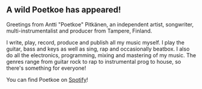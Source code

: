 ## A wild Poetkoe has appeared!

Greetings from Antti "Poetkoe" Pitkänen, an independent artist, songwriter, multi-instrumentalist and producer from Tampere, Finland.

I write, play, record, produce and publish all my music myself. I play the guitar, bass and keys as well as sing, rap and occasionally beatbox. I also do all the electronics, programming, mixing and mastering of my music. The genres range from guitar rock to rap to instrumental prog to house, so there's something for everyone!

You can find Poetkoe on <a href="https://open.spotify.com/artist/6GUQLqKG61jlmOfDpIATq7?si=qOWuBhCaRJ2L-7OwZZM5JQ" target="_blank">Spotify</a>!
